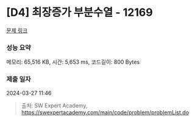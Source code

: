 # [D4] 최장증가 부분수열 - 12169 

[문제 링크](https://swexpertacademy.com/main/code/problem/problemDetail.do?contestProbId=AXpNGlEangMDFAV2) 

### 성능 요약

메모리: 65,516 KB, 시간: 5,653 ms, 코드길이: 800 Bytes

### 제출 일자

2024-03-27 11:46



> 출처: SW Expert Academy, https://swexpertacademy.com/main/code/problem/problemList.do